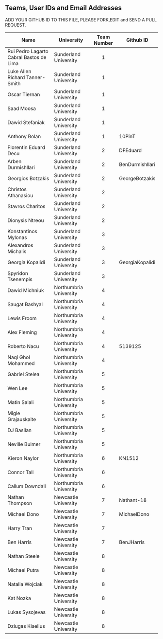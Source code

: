 ## Teams, User IDs and Email Addresses

ADD YOUR GITHUB ID TO THIS FILE, PLEASE FORK,EDIT and SEND A PULL REQUEST. 

| Name| 	University	| Team Number |Github ID
|-----|---------------|:------------:|----------|
|Rui Pedro Lagarto Cabral Bastos de Lima	| Sunderland University	| 1 | <userID> |
| Luke Allen Richard Tanner-Smith	| Sunderland University|	1|<userID> |
| Oscar Tiernan	| Sunderland University	|1|<userID> |
| Saad Moosa	| Sunderland University	|1|<userID> |
| Dawid Stefaniak	| Sunderland University|	1|<userID> |
| Anthony Bolan	| Sunderland University|	1|10PinT |
| Florentin Eduard Decu	| Sunderland University|	2|DFEduard |
| Arben Durmishllari	| Sunderland University|	2 |BenDurmishllari |
| Georgios Botzakis	| Sunderland University	|2| GeorgeBotzakis |
| Christos Athanasiou	| Sunderland University|	2|<userID> |
| Stavros Charitos	| Sunderland University|	2 |<userID> |
| Dionysis Ntreou	| Sunderland University|	2 |<userID> |
| Konstantinos Mylonas	| Sunderland University|	3| <userID> |
| Alexandros Michalis	| Sunderland University|	3| <userID> |
| Georgia Kopalidi	| Sunderland University|	3|  GeorgiaKopalidi |
| Spyridon Tsenempis	| Sunderland University|	3 |<userID> |
| Dawid Michniuk	| Northumbria University|	4 |<userID> |
| Saugat Bashyal	| Northumbria University|	4 |<userID> |
| Lewis Froom	| Northumbria University|	4 |<userID> |
| Alex Fleming	| Northumbria University|	4 |<userID> |
| Roberto Nacu	| Northumbria University|	4 | 5139125 |
| Naqi Ghol Mohammed |	Northumbria University|	4 |<userID> |
| Gabriel Stelea |	Northumbria University|	5 |<userID> |
| Wen Lee	| Northumbria University|	5 |<userID> |
| Matin Salali	| Northumbria University|	5 |<userID> |
| Migle Grajauskaite	| Northumbria University|	5 |<userID> |
| DJ Basilan	| Northumbria University|	5 |<userID> |
| Neville Bulmer	| Northumbria University|	5 |<userID> |
| Kieron Naylor	 | Northumbria University|	6 |KN1512 |
| Connor Tall	| Northumbria University|	6 |<userID> |
| Callum Downdall	| Northumbria University|	6 |<userID> |
| Nathan Thompson	| Newcastle University|	7 | Nathant-18 |
| Michael Dono	| Newcastle University|	7 | MichaelDono |
| Harry Tran	| Newcastle University|	7 |<userID> |
| Ben Harris	| Newcastle University|	7 | BenJHarris |
| Nathan Steele	| Newcastle University|	8 |<userID> |
| Michael Putra	| Newcastle University|	8 |<userID> |
| Natalia Wojciak	| Newcastle University|	8 |<userID> |
| Kat Nozka	| Newcastle University|	8 |<userID> |
| Lukas Sysojevas |	Newcastle University|	8 |<userID> |
| Dziugas Kiselius |	Newcastle University|	8 |<userID> |
